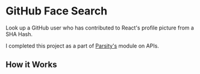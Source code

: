# GitHub Face Search

Look up a GitHub user who has contributed to React's profile picture from a SHA Hash.

I completed this project as a part of [Parsity's](https://www.parsity.io) module on APIs.

## How it Works
